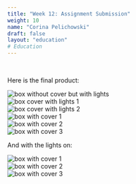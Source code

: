 ```yaml
---
title: "Week 12: Assignment Submission"
weight: 10
name: "Corina Pelichowski"
draft: false
layout: "education"
# Education
---
```

<br>
<div class="container">
    <p>
        Here is the final product:
    </p>
    <!--Images-->
    <div class="row"> <!--First Row-->
        <div class="col">
            <img src="/img/master_of_design/masters_exp/final_1.jpg" alt="box without cover but with lights">
        </div>
         <div class="col">
            <img src="/img/master_of_design/masters_exp/final_2.jpg" alt="box cover with lights 1">
        </div>
        <div class="col">
            <img src="/img/master_of_design/masters_exp/final_3.jpg" alt="box cover with lights 2">
        </div>
    </div> <!--/First Row-->
    <div class="row"> <!--Second Row-->
        <div class="col">
            <img src="/img/master_of_design/masters_exp/final_4.jpg" alt="box with cover 1">
        </div>
         <div class="col">
            <img src="/img/master_of_design/masters_exp/final_5.jpg" alt="box with cover 2">
        </div>
        <div class="col">
            <img src="/img/master_of_design/masters_exp/final_6.jpg" alt="box with cover 3">
        </div>
    </div> <!--/Second Row-->
    <p>And with the lights on:</p>
    <div class="row"> <!--Third Row-->
        <div class="col">
            <img src="/img/master_of_design/masters_exp/final_7.jpg" alt="box with cover 1">
        </div>
         <div class="col">
            <img src="/img/master_of_design/masters_exp/final_8.jpg" alt="box with cover 2">
        </div>
        <div class="col">
            <img src="/img/master_of_design/masters_exp/final_9.jpg" alt="box with cover 3">
        </div>
    </div> <!--/Third Row-->
    <br>
</div>